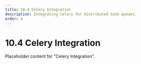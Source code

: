 ```yaml
---
title: 10.4 Celery Integration
description: Integrating Celery for distributed task queues.
order: 4
---
```


# 10.4 Celery Integration

Placeholder content for "Celery Integration".
